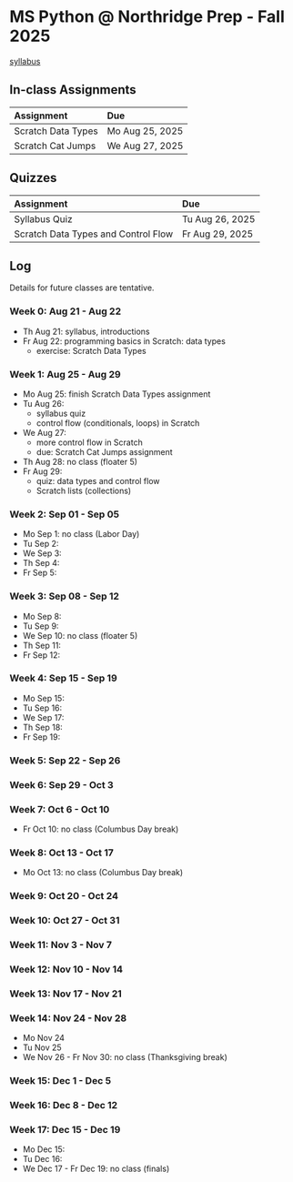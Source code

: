 # MS Python @ Northridge Prep - Fall 2025

[syllabus]()

## In-class Assignments

| Assignment         | Due             |
| :----------------- | :-------------- |
| Scratch Data Types | Mo Aug 25, 2025 |
| Scratch Cat Jumps  | We Aug 27, 2025 |

## Quizzes

| Assignment                          | Due             |
| :---------------------------------- | :-------------- |
| Syllabus Quiz                       | Tu Aug 26, 2025 |
| Scratch Data Types and Control Flow | Fr Aug 29, 2025 |

## Log

Details for future classes are tentative.

### Week 0: Aug 21 - Aug 22

- Th Aug 21: syllabus, introductions
- Fr Aug 22: programming basics in Scratch: data types
  - exercise: Scratch Data Types

### Week 1: Aug 25 - Aug 29

- Mo Aug 25: finish Scratch Data Types assignment
- Tu Aug 26:
  - syllabus quiz
  - control flow (conditionals, loops) in Scratch
- We Aug 27:
  - more control flow in Scratch
  - due: Scratch Cat Jumps assignment
- Th Aug 28: no class (floater 5)
- Fr Aug 29:
  - quiz: data types and control flow
  - Scratch lists (collections)

### Week 2: Sep 01 - Sep 05

- Mo Sep 1: no class (Labor Day)
- Tu Sep 2:
- We Sep 3:
- Th Sep 4:
- Fr Sep 5:

### Week 3: Sep 08 - Sep 12

- Mo Sep 8:
- Tu Sep 9:
- We Sep 10: no class (floater 5)
- Th Sep 11:
- Fr Sep 12:

### Week 4: Sep 15 - Sep 19

- Mo Sep 15:
- Tu Sep 16:
- We Sep 17:
- Th Sep 18:
- Fr Sep 19:

### Week 5: Sep 22 - Sep 26

### Week 6: Sep 29 - Oct 3

### Week 7: Oct 6 - Oct 10

- Fr Oct 10: no class (Columbus Day break)

### Week 8: Oct 13 - Oct 17

- Mo Oct 13: no class (Columbus Day break)

### Week 9: Oct 20 - Oct 24

### Week 10: Oct 27 - Oct 31

### Week 11: Nov 3 - Nov 7

### Week 12: Nov 10 - Nov 14

### Week 13: Nov 17 - Nov 21

### Week 14: Nov 24 - Nov 28

- Mo Nov 24
- Tu Nov 25
- We Nov 26 - Fr Nov 30: no class (Thanksgiving break)

### Week 15: Dec 1 - Dec 5

### Week 16: Dec 8 - Dec 12

### Week 17: Dec 15 - Dec 19

- Mo Dec 15:
- Tu Dec 16:
- We Dec 17 - Fr Dec 19: no class (finals)
